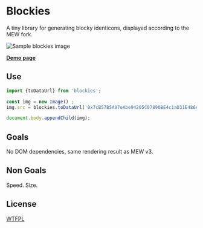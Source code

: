 Blockies
========

A tiny library for generating blocky identicons, displayed according to the MEW fork.

![Sample blockies image](sample.png "Blockies")

[**Demo page**](http://download13.github.io/blockies/)

Use
---

```javascript
import {toDataUrl} from 'blockies';

const img = new Image() ;
img.src = blockies.toDataUrl('0x7cB57B5A97eAbe94205C07890BE4c1aD31E486A8');

document.body.appendChild(img);
```


Goals
-----

No DOM dependencies, same rendering result as MEW v3.

Non Goals
---

Speed. Size.

License
-------

[WTFPL](http://www.wtfpl.net/)
